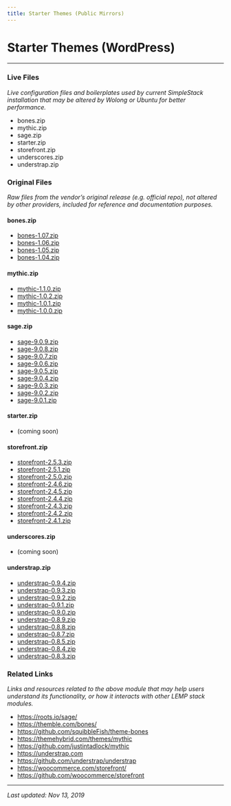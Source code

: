 ```yaml
---
title: Starter Themes (Public Mirrors)
---
```


# Starter Themes (WordPress)

----

### Live Files

*Live configuration files and boilerplates used by current SimpleStack installation that may be altered by Wolong or Ubuntu for better performance.*

* bones.zip
* mythic.zip
* sage.zip
* starter.zip
* storefront.zip
* underscores.zip
* understrap.zip

### Original Files

*Raw files from the vendor’s original release (e.g. official repo), not altered by other providers, included for reference and documentation purposes.*

#### bones.zip

* <a href="bones-1.07.zip">bones-1.07.zip</a>
* <a href="bones-1.06.zip">bones-1.06.zip</a>
* <a href="bones-1.05.zip">bones-1.05.zip</a>
* <a href="bones-1.04.zip">bones-1.04.zip</a>

#### mythic.zip 

* <a href="mythic-1.1.0.zip">mythic-1.1.0.zip</a>
* <a href="mythic-1.0.2.zip">mythic-1.0.2.zip</a>
* <a href="mythic-1.0.1.zip">mythic-1.0.1.zip</a>
* <a href="mythic-1.0.0.zip">mythic-1.0.0.zip</a>

#### sage.zip

* <a href="sage-9.0.9.zip">sage-9.0.9.zip</a>
* <a href="sage-9.0.8.zip">sage-9.0.8.zip</a>
* <a href="sage-9.0.7.zip">sage-9.0.7.zip</a>
* <a href="sage-9.0.6.zip">sage-9.0.6.zip</a>
* <a href="sage-9.0.5.zip">sage-9.0.5.zip</a>
* <a href="sage-9.0.4.zip">sage-9.0.4.zip</a>
* <a href="sage-9.0.3.zip">sage-9.0.3.zip</a>
* <a href="sage-9.0.2.zip">sage-9.0.2.zip</a>
* <a href="sage-9.0.1.zip">sage-9.0.1.zip</a>

#### starter.zip

* (coming soon)

#### storefront.zip

* <a href="storefront-2.5.3.zip">storefront-2.5.3.zip</a>
* <a href="storefront-2.5.1.zip">storefront-2.5.1.zip</a>
* <a href="storefront-2.5.0.zip">storefront-2.5.0.zip</a>
* <a href="storefront-2.4.6.zip">storefront-2.4.6.zip</a>
* <a href="storefront-2.4.5.zip">storefront-2.4.5.zip</a>
* <a href="storefront-2.4.4.zip">storefront-2.4.4.zip</a>
* <a href="storefront-2.4.3.zip">storefront-2.4.3.zip</a>
* <a href="storefront-2.4.2.zip">storefront-2.4.2.zip</a>
* <a href="storefront-2.4.1.zip">storefront-2.4.1.zip</a>

#### underscores.zip

* (coming soon)

#### understrap.zip

* <a href="understrap-0.9.4.zip">understrap-0.9.4.zip</a>
* <a href="understrap-0.9.3.zip">understrap-0.9.3.zip</a>
* <a href="understrap-0.9.2.zip">understrap-0.9.2.zip</a>
* <a href="understrap-0.9.1.zip">understrap-0.9.1.zip</a>
* <a href="understrap-0.9.0.zip">understrap-0.9.0.zip</a>
* <a href="understrap-0.8.9.zip">understrap-0.8.9.zip</a>
* <a href="understrap-0.8.8.zip">understrap-0.8.8.zip</a>
* <a href="understrap-0.8.7.zip">understrap-0.8.7.zip</a>
* <a href="understrap-0.8.5.zip">understrap-0.8.5.zip</a>
* <a href="understrap-0.8.4.zip">understrap-0.8.4.zip</a>
* <a href="understrap-0.8.3.zip">understrap-0.8.3.zip</a>

### Related Links

*Links and resources related to the above module that may help users understand its functionality, or how it interacts with other LEMP stack modules.*

* <a href="https://roots.io/sage/">https://roots.io/sage/</a>
* <a href="https://themble.com/bones/">https://themble.com/bones/</a>
* <a href="https://github.com/squibbleFish/theme-bones">https://github.com/squibbleFish/theme-bones</a>
* <a href="https://themehybrid.com/themes/mythic">https://themehybrid.com/themes/mythic</a>
* <a href="https://github.com/justintadlock/mythic">https://github.com/justintadlock/mythic</a>
* <a href="https://understrap.com">https://understrap.com</a>
* <a href="https://github.com/understrap/understrap">https://github.com/understrap/understrap</a>
* <a href="https://woocommerce.com/storefront/">https://woocommerce.com/storefront/</a>
* <a href="https://github.com/woocommerce/storefront">https://github.com/woocommerce/storefront</a>

----

*Last updated: Nov 13, 2019*
